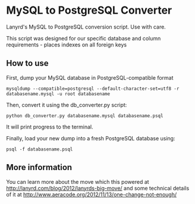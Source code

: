 MySQL to PostgreSQL Converter
=============================

Lanyrd's MySQL to PostgreSQL conversion script. Use with care.

This script was designed for our specific database and column requirements - places indexes on all foreign keys

How to use
----------

First, dump your MySQL database in PostgreSQL-compatible format

    mysqldump --compatible=postgresql --default-character-set=utf8 -r databasename.mysql -u root databasename

Then, convert it using the db_converter.py script:

    python db_converter.py databasename.mysql databasename.psql

It will print progress to the terminal.

Finally, load your new dump into a fresh PostgreSQL database using: 

    psql -f databasename.psql

More information
----------------

You can learn more about the move which this powered at http://lanyrd.com/blog/2012/lanyrds-big-move/ and some technical details of it at http://www.aeracode.org/2012/11/13/one-change-not-enough/
